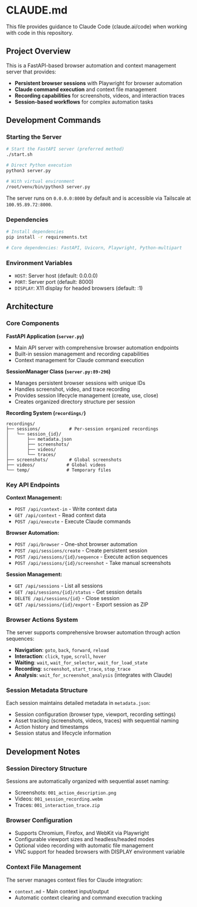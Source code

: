 # CLAUDE.md

This file provides guidance to Claude Code (claude.ai/code) when working with code in this repository.

## Project Overview

This is a FastAPI-based browser automation and context management server that provides:
- **Persistent browser sessions** with Playwright for browser automation
- **Claude command execution** and context file management
- **Recording capabilities** for screenshots, videos, and interaction traces
- **Session-based workflows** for complex automation tasks

## Development Commands

### Starting the Server
```bash
# Start the FastAPI server (preferred method)
./start.sh

# Direct Python execution
python3 server.py

# With virtual environment
/root/venv/bin/python3 server.py
```

The server runs on `0.0.0.0:8000` by default and is accessible via Tailscale at `100.95.89.72:8000`.

### Dependencies
```bash
# Install dependencies
pip install -r requirements.txt

# Core dependencies: FastAPI, Uvicorn, Playwright, Python-multipart
```

### Environment Variables
- `HOST`: Server host (default: 0.0.0.0)
- `PORT`: Server port (default: 8000)
- `DISPLAY`: X11 display for headed browsers (default: :1)

## Architecture

### Core Components

**FastAPI Application (`server.py`)**
- Main API server with comprehensive browser automation endpoints
- Built-in session management and recording capabilities
- Context management for Claude command execution

**SessionManager Class (`server.py:89-296`)**
- Manages persistent browser sessions with unique IDs
- Handles screenshot, video, and trace recording
- Provides session lifecycle management (create, use, close)
- Creates organized directory structure per session

**Recording System (`recordings/`)**
```
recordings/
├── sessions/           # Per-session organized recordings
│   └── session_{id}/
│       ├── metadata.json
│       ├── screenshots/
│       ├── videos/
│       └── traces/
├── screenshots/        # Global screenshots
├── videos/            # Global videos
└── temp/              # Temporary files
```

### Key API Endpoints

**Context Management:**
- `POST /api/context-in` - Write context data
- `GET /api/context` - Read context data
- `POST /api/execute` - Execute Claude commands

**Browser Automation:**
- `POST /api/browser` - One-shot browser automation
- `POST /api/sessions/create` - Create persistent session
- `POST /api/sessions/{id}/sequence` - Execute action sequences
- `POST /api/sessions/{id}/screenshot` - Take manual screenshots

**Session Management:**
- `GET /api/sessions` - List all sessions
- `GET /api/sessions/{id}/status` - Get session details
- `DELETE /api/sessions/{id}` - Close session
- `GET /api/sessions/{id}/export` - Export session as ZIP

### Browser Actions System

The server supports comprehensive browser automation through action sequences:
- **Navigation**: `goto`, `back`, `forward`, `reload`
- **Interaction**: `click`, `type`, `scroll`, `hover`
- **Waiting**: `wait`, `wait_for_selector`, `wait_for_load_state`
- **Recording**: `screenshot`, `start_trace`, `stop_trace`
- **Analysis**: `wait_for_screenshot_analysis` (integrates with Claude)

### Session Metadata Structure

Each session maintains detailed metadata in `metadata.json`:
- Session configuration (browser type, viewport, recording settings)
- Asset tracking (screenshots, videos, traces) with sequential naming
- Action history and timestamps
- Session status and lifecycle information

## Development Notes

### Session Directory Structure
Sessions are automatically organized with sequential asset naming:
- Screenshots: `001_action_description.png`
- Videos: `001_session_recording.webm`
- Traces: `001_interaction_trace.zip`

### Browser Configuration
- Supports Chromium, Firefox, and WebKit via Playwright
- Configurable viewport sizes and headless/headed modes
- Optional video recording with automatic file management
- VNC support for headed browsers with DISPLAY environment variable

### Context File Management
The server manages context files for Claude integration:
- `context.md` - Main context input/output
- Automatic context clearing and command execution tracking